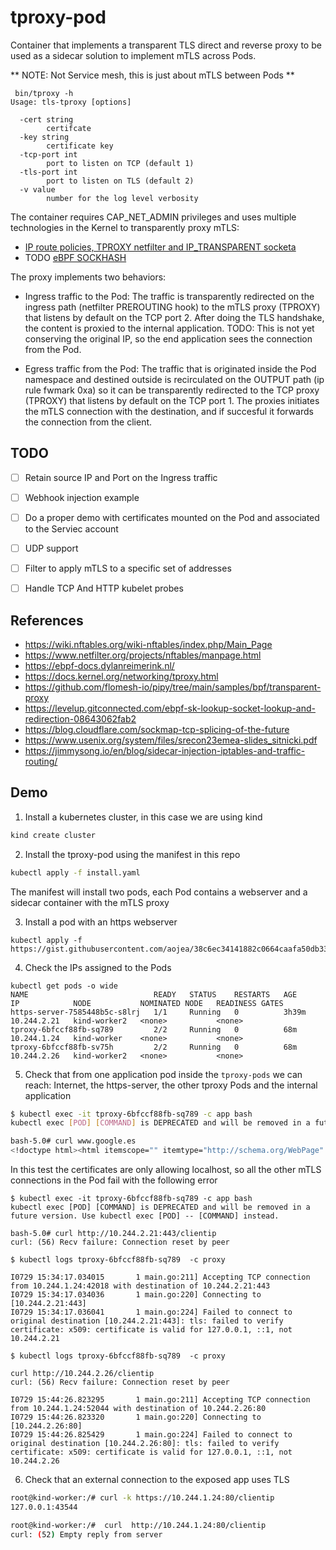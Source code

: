 # tproxy-pod

Container that implements a transparent TLS direct and reverse proxy to be used as a sidecar solution to implement mTLS across Pods.

** NOTE: Not Service mesh, this is just about mTLS between Pods **

```
 bin/tproxy -h
Usage: tls-tproxy [options]

  -cert string
        certifcate
  -key string
        certificate key
  -tcp-port int
        port to listen on TCP (default 1)
  -tls-port int
        port to listen on TLS (default 2)
  -v value
        number for the log level verbosity
```


The container requires CAP_NET_ADMIN privileges and uses multiple technologies in the Kernel to transparently proxy mTLS:

- [IP route policies, TPROXY netfilter and IP_TRANSPARENT socketa](https://docs.kernel.org/networking/tproxy.html)
- TODO [eBPF SOCKHASH](https://docs.kernel.org/bpf/map_sockmap.html)

The proxy implements two behaviors:

- Ingress traffic to the Pod: The traffic is transparently redirected on the ingress path (netfilter PREROUTING hook) to the mTLS proxy (TPROXY) that listens by default on the TCP port 2. 
After doing the TLS handshake, the content is proxied to the internal application. TODO: This is not yet conserving the original IP, so the end application
sees the connection from the Pod.

- Egress traffic from the Pod: The traffic that is originated inside the Pod namespace and destined outside is recirculated on the OUTPUT path (ip rule fwmark 0xa)
so it can be transparently redirected to the TCP proxy (TPROXY) that listens by default on the TCP port 1. The proxies initiates the mTLS connection with the destination, and if
succesful it forwards the connection from the client.


## TODO

- [ ] Retain source IP and Port on the Ingress traffic
- [ ] Webhook injection example
- [ ] Do a proper demo with certificates mounted on the Pod and associated to the Serviec account
- [ ] UDP support
- [ ] Filter to apply mTLS to a specific set of addresses
- [ ] Handle TCP And HTTP kubelet probes



## References

- https://wiki.nftables.org/wiki-nftables/index.php/Main_Page
- https://www.netfilter.org/projects/nftables/manpage.html
- https://ebpf-docs.dylanreimerink.nl/
- https://docs.kernel.org/networking/tproxy.html
- https://github.com/flomesh-io/pipy/tree/main/samples/bpf/transparent-proxy
- https://levelup.gitconnected.com/ebpf-sk-lookup-socket-lookup-and-redirection-08643062fab2
- https://blog.cloudflare.com/sockmap-tcp-splicing-of-the-future
- https://www.usenix.org/system/files/srecon23emea-slides_sitnicki.pdf
- https://jimmysong.io/en/blog/sidecar-injection-iptables-and-traffic-routing/



## Demo

1. Install a kubernetes cluster, in this case we are using kind

```sh
kind create cluster
```

2. Install the tproxy-pod using the manifest in this repo

```sh
kubectl apply -f install.yaml
```

The manifest will install two pods, each Pod contains a webserver and a sidecar container with the mTLS proxy

3. Install a pod with an https webserver

```
kubectl apply -f https://gist.githubusercontent.com/aojea/38c6ec34141882c0664caafa50db33ad/raw/961cbff7eac8121cad928bb2085eff9f6031123b/https.yaml
```

4. Check the IPs assigned to the Pods

```
kubectl get pods -o wide
NAME                            READY   STATUS    RESTARTS   AGE     IP            NODE           NOMINATED NODE   READINESS GATES
https-server-7585448b5c-s8lrj   1/1     Running   0          3h39m   10.244.2.21   kind-worker2   <none>           <none>
tproxy-6bfccf88fb-sq789         2/2     Running   0          68m     10.244.1.24   kind-worker    <none>           <none>
tproxy-6bfccf88fb-sv75h         2/2     Running   0          68m     10.244.2.26   kind-worker2   <none>           <none>
```

5. Check that from one application pod inside the `tproxy-pods` we can reach: Internet, the https-server, the other tproxy Pods and the internal application

```sh
$ kubectl exec -it tproxy-6bfccf88fb-sq789 -c app bash
kubectl exec [POD] [COMMAND] is DEPRECATED and will be removed in a future version. Use kubectl exec [POD] -- [COMMAND] instead.

bash-5.0# curl www.google.es
<!doctype html><html itemscope="" itemtype="http://schema.org/WebPage" lang="en"><head><meta content="Search the world's information, including webpages, images, videos a

```

In this test the certificates are only allowing localhost, so all the other mTLS connections in the Pod fail with the following error
```
$ kubectl exec -it tproxy-6bfccf88fb-sq789 -c app bash
kubectl exec [POD] [COMMAND] is DEPRECATED and will be removed in a future version. Use kubectl exec [POD] -- [COMMAND] instead.

bash-5.0# curl http://10.244.2.21:443/clientip
curl: (56) Recv failure: Connection reset by peer
```

```
$ kubectl logs tproxy-6bfccf88fb-sq789  -c proxy

I0729 15:34:17.034015       1 main.go:211] Accepting TCP connection from 10.244.1.24:42018 with destination of 10.244.2.21:443
I0729 15:34:17.034036       1 main.go:220] Connecting to [10.244.2.21:443]
I0729 15:34:17.036041       1 main.go:224] Failed to connect to original destination [10.244.2.21:443]: tls: failed to verify certificate: x509: certificate is valid for 127.0.0.1, ::1, not 10.244.2.21
```

```
$ kubectl logs tproxy-6bfccf88fb-sq789  -c proxy

curl http://10.244.2.26/clientip
curl: (56) Recv failure: Connection reset by peer
```

```
I0729 15:44:26.823295       1 main.go:211] Accepting TCP connection from 10.244.1.24:52044 with destination of 10.244.2.26:80
I0729 15:44:26.823320       1 main.go:220] Connecting to [10.244.2.26:80]
I0729 15:44:26.825429       1 main.go:224] Failed to connect to original destination [10.244.2.26:80]: tls: failed to verify certificate: x509: certificate is valid for 127.0.0.1, ::1, not 10.244.2.26
```


6. Check that an external connection to the exposed app uses TLS

```sh
root@kind-worker:/# curl -k https://10.244.1.24:80/clientip
127.0.0.1:43544

root@kind-worker:/#  curl  http://10.244.1.24:80/clientip
curl: (52) Empty reply from server

```
